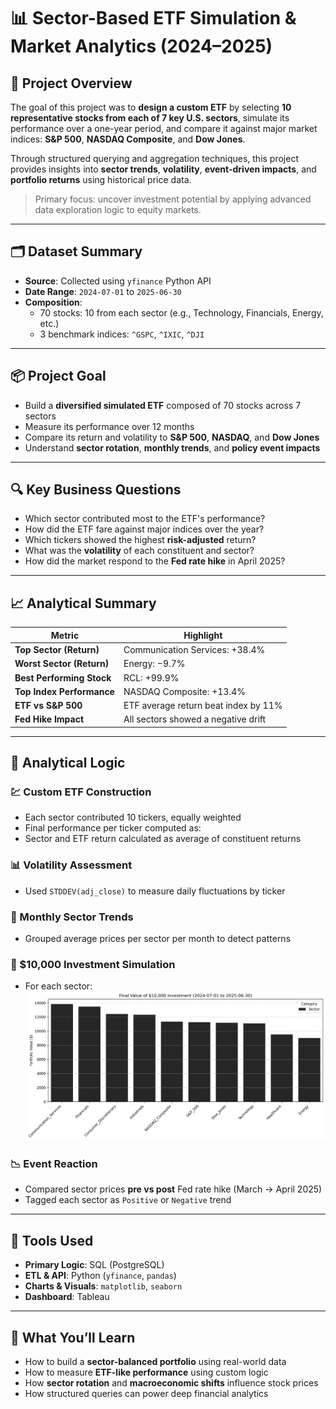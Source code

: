 # 📊 Sector-Based ETF Simulation & Market Analytics (2024–2025)

## 🧠 Project Overview

The goal of this project was to **design a custom ETF** by selecting **10 representative stocks from each of 7 key U.S. sectors**, simulate its performance over a one-year period, and compare it against major market indices: **S&P 500**, **NASDAQ Composite**, and **Dow Jones**.

Through structured querying and aggregation techniques, this project provides insights into **sector trends**, **volatility**, **event-driven impacts**, and **portfolio returns** using historical price data.

> Primary focus: uncover investment potential by applying advanced data exploration logic to equity markets.

---

## 🗂️ Dataset Summary

- **Source**: Collected using `yfinance` Python API  
- **Date Range**: `2024-07-01` to `2025-06-30`  
- **Composition**:
  - 70 stocks: 10 from each sector (e.g., Technology, Financials, Energy, etc.)
  - 3 benchmark indices: `^GSPC`, `^IXIC`, `^DJI`

---

## 📦 Project Goal

- Build a **diversified simulated ETF** composed of 70 stocks across 7 sectors
- Measure its performance over 12 months
- Compare its return and volatility to **S&P 500**, **NASDAQ**, and **Dow Jones**
- Understand **sector rotation**, **monthly trends**, and **policy event impacts**

---

## 🔍 Key Business Questions

- Which sector contributed most to the ETF's performance?
- How did the ETF fare against major indices over the year?
- Which tickers showed the highest **risk-adjusted** return?
- What was the **volatility** of each constituent and sector?
- How did the market respond to the **Fed rate hike** in April 2025?

---

## 📈 Analytical Summary

| Metric                      | Highlight                             |
|----------------------------|----------------------------------------|
| **Top Sector (Return)**    | Communication Services: +38.4%         |
| **Worst Sector (Return)**  | Energy: −9.7%                          |
| **Best Performing Stock**  | RCL: +99.9%                            |
| **Top Index Performance**  | NASDAQ Composite: +13.4%              |
| **ETF vs S&P 500**         | ETF average return beat index by 11%  |
| **Fed Hike Impact**        | All sectors showed a negative drift   |

---

## 🧮 Analytical Logic

### 💹 Custom ETF Construction
- Each sector contributed 10 tickers, equally weighted
- Final performance per ticker computed as:  
- Sector and ETF return calculated as average of constituent returns

### 📊 Volatility Assessment
- Used `STDDEV(adj_close)` to measure daily fluctuations by ticker

### 📆 Monthly Sector Trends
- Grouped average prices per sector per month to detect patterns

### 💸 $10,000 Investment Simulation
- For each sector:  
  ![Return across sectors](https://github.com/ghazalayobi/data-projects/blob/main/stock_prices/plots/sector_returns_plot.png)

### 📉 Event Reaction
- Compared sector prices **pre vs post** Fed rate hike (March → April 2025)
- Tagged each sector as `Positive` or `Negative` trend

---

## 🧰 Tools Used

- **Primary Logic**: SQL (PostgreSQL)
- **ETL & API**: Python (`yfinance`, `pandas`)
- **Charts & Visuals**: `matplotlib`, `seaborn`
- **Dashboard**: Tableau

---
## 🚀 What You’ll Learn

- How to build a **sector-balanced portfolio** using real-world data
- How to measure **ETF-like performance** using custom logic
- How **sector rotation** and **macroeconomic shifts** influence stock prices
- How structured queries can power deep financial analytics

